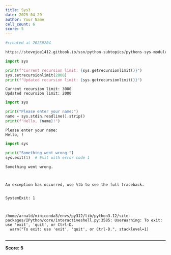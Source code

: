 ```yaml
---
title: Sys3
date: 2025-04-29
author: Your Name
cell_count: 6
score: 5
---
```


```python
#created at 20250204
```


```python
https://stevejoe1412.gitbook.io/ssn/python-subtopics/pythons-sys-module
```


```python
import sys

print(f"Current recursion limit: {sys.getrecursionlimit()}")
sys.setrecursionlimit(2000)
print(f"Updated recursion limit: {sys.getrecursionlimit()}")
```

    Current recursion limit: 3000
    Updated recursion limit: 2000



```python
import sys

print("Please enter your name:")
name = sys.stdin.readline().strip()
print(f"Hello, {name}!")
```

    Please enter your name:
    Hello, !



```python
import sys

print("Something went wrong.")
sys.exit(1)  # Exit with error code 1
```

    Something went wrong.



    An exception has occurred, use %tb to see the full traceback.


    SystemExit: 1



    /home/arnald/miniconda3/envs/py312/lib/python3.12/site-packages/IPython/core/interactiveshell.py:3585: UserWarning: To exit: use 'exit', 'quit', or Ctrl-D.
      warn("To exit: use 'exit', 'quit', or Ctrl-D.", stacklevel=1)



```python

```


---
**Score: 5**